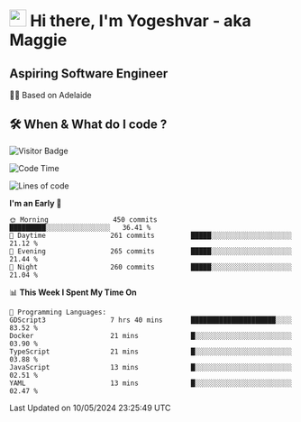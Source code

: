 <h1><img src="https://emojis.slackmojis.com/emojis/images/1531849430/4246/blob-sunglasses.gif?1531849430" width="30"/> Hi there, I'm Yogeshvar - aka Maggie</h1>

## Aspiring Software Engineer
🏂🏻  Based on Adelaide 

## 🛠 When & What do I code ?  

![Visitor Badge](https://visitor-badge.feriirawann.repl.co?username=yogeshvar&repo=yogeshvar&label=Visitors&style=plastic&color=%23457BFF&contentType=svg)

<!--START_SECTION:waka-->
![Code Time](http://img.shields.io/badge/Code%20Time-2%2C894%20hrs%2012%20mins-blue)

![Lines of code](https://img.shields.io/badge/From%20Hello%20World%20I%27ve%20Written-4.2%20million%20lines%20of%20code-blue)

**I'm an Early 🐤** 

```text
🌞 Morning                450 commits         █████████░░░░░░░░░░░░░░░░   36.41 % 
🌆 Daytime                261 commits         █████░░░░░░░░░░░░░░░░░░░░   21.12 % 
🌃 Evening                265 commits         █████░░░░░░░░░░░░░░░░░░░░   21.44 % 
🌙 Night                  260 commits         █████░░░░░░░░░░░░░░░░░░░░   21.04 % 
```


📊 **This Week I Spent My Time On** 

```text
💬 Programming Languages: 
GDScript3                7 hrs 40 mins       █████████████████████░░░░   83.52 % 
Docker                   21 mins             █░░░░░░░░░░░░░░░░░░░░░░░░   03.90 % 
TypeScript               21 mins             █░░░░░░░░░░░░░░░░░░░░░░░░   03.88 % 
JavaScript               13 mins             █░░░░░░░░░░░░░░░░░░░░░░░░   02.51 % 
YAML                     13 mins             █░░░░░░░░░░░░░░░░░░░░░░░░   02.47 % 
```


 Last Updated on 10/05/2024 23:25:49 UTC
<!--END_SECTION:waka-->
